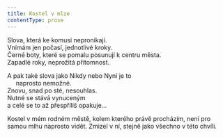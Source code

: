 ```yaml
---
title: Kostel v mlze
contentType: prose
---
```


<section>

Slova, která ke komusi nepronikají.  
Vnímám jen počasí, jednotlivé kroky.  
Černé boty, které se pomalu posunují k centru města.  
Zapadlé roky, neprožitá přítomnost.

A pak také slova jako Nikdy nebo Nyní je to  
     naprosto nemožné.  
Znovu, snad po sté, nesouhlas.  
Nutné se stává vynuceným  
a celé se to až přespříliš opakuje…

</section>

<section>

Kostel v mém rodném městě, kolem kterého právě procházím, není pro samou mlhu naprosto vidět. Zmizel v ní, stejně jako všechno v této chvíli.

</section>
